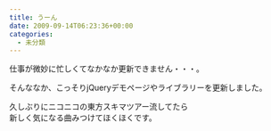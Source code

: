 ```yaml
---
title: うーん
date: 2009-09-14T06:23:36+00:00
categories:
  - 未分類
---
```

仕事が微妙に忙しくてなかなか更新できません・・・。

そんななか、こっそりjQueryデモページやライブラリーを更新しました。

久しぶりにニコニコの東方スキマツアー流してたら  
新しく気になる曲みつけてほくほくです。
